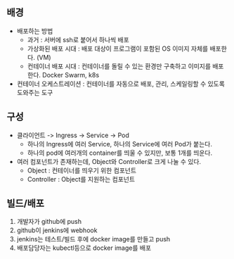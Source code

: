 ## 배경
- 배포하는 방법
  - 과거 : 서버에 ssh로 붙어서 하나씩 배포
  - 가상화된 배포 시대 : 배포 대상이 프로그램이 포함된 OS 이미지 자체를 배포한다. (VM)
  - 컨테이너 배포 시대 : 컨테이너를 돌릴 수 있는 환경만 구축하고 이미지를 배포한다. Docker Swarm, k8s
- 컨테이너 오케스트레이션 : 컨테이너를 자동으로 배포, 관리, 스케일링할 수 있도록 도와주는 도구

## 구성
- 클라이언트 -> Ingress -> Service -> Pod
  - 하나의 Ingress에 여러 Service, 하나의 Service에 여러 Pod가 붙는다.
  - 하나의 pod에 여러개의 container를 띄울 수 있지만, 보통 1개를 띄운다.
- 여러 컴포넌트가 존재하는데, Object와 Controller로 크게 나눌 수 있다.
  - Object : 컨테이너를 띄우기 위한 컴포넌트
  - Controller : Object를 지원하는 컴포넌트

## 빌드/배포
1. 개발자가 github에 push
2. github이 jenkins에 webhook
3. jenkins는 테스트/빌드 후에 docker image를 만들고 push
4. 배포담당자는 kubectl등으로 docker image를 배포